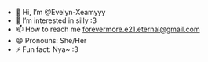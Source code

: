 - 👋 Hi, I’m @Evelyn-Xeamyyy
- 👀 I’m interested in silly :3
- 📫 How to reach me forevermore.e21.eternal@gmail.com
- 😄 Pronouns: She/Her
- ⚡ Fun fact: Nya~ :3

<!---
Evelyn-Xeamyyy/Evelyn-Xeamyyy is a ✨ special ✨ repository because its `README.md` (this file) appears on your GitHub profile.
You can click the Preview link to take a look at your changes.
--->
